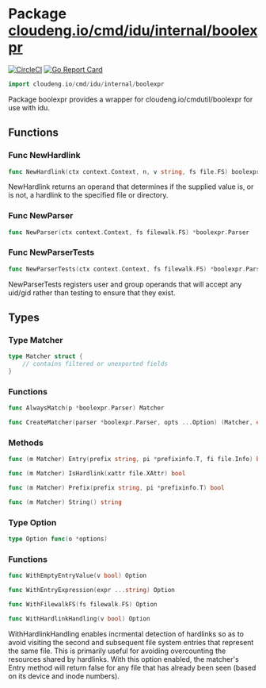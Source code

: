 # Package [cloudeng.io/cmd/idu/internal/boolexpr](https://pkg.go.dev/cloudeng.io/cmd/idu/internal/boolexpr?tab=doc)
[![CircleCI](https://circleci.com/gh/cloudengio/go.gotools.svg?style=svg)](https://circleci.com/gh/cloudengio/go.gotools) [![Go Report Card](https://goreportcard.com/badge/cloudeng.io/cmd/idu/internal/boolexpr)](https://goreportcard.com/report/cloudeng.io/cmd/idu/internal/boolexpr)

```go
import cloudeng.io/cmd/idu/internal/boolexpr
```

Package boolexpr provides a wrapper for cloudeng.io/cmdutil/boolexpr for use
with idu.

## Functions
### Func NewHardlink
```go
func NewHardlink(ctx context.Context, n, v string, fs file.FS) boolexpr.Operand
```
NewHardlink returns an operand that determines if the supplied value is,
or is not, a hardlink to the specified file or directory.

### Func NewParser
```go
func NewParser(ctx context.Context, fs filewalk.FS) *boolexpr.Parser
```

### Func NewParserTests
```go
func NewParserTests(ctx context.Context, fs filewalk.FS) *boolexpr.Parser
```
NewParserTests registers user and group operands that will accept any
uid/gid rather than testing to ensure that they exist.



## Types
### Type Matcher
```go
type Matcher struct {
	// contains filtered or unexported fields
}
```

### Functions

```go
func AlwaysMatch(p *boolexpr.Parser) Matcher
```


```go
func CreateMatcher(parser *boolexpr.Parser, opts ...Option) (Matcher, error)
```



### Methods

```go
func (m Matcher) Entry(prefix string, pi *prefixinfo.T, fi file.Info) bool
```


```go
func (m Matcher) IsHardlink(xattr file.XAttr) bool
```


```go
func (m Matcher) Prefix(prefix string, pi *prefixinfo.T) bool
```


```go
func (m Matcher) String() string
```




### Type Option
```go
type Option func(o *options)
```

### Functions

```go
func WithEmptyEntryValue(v bool) Option
```


```go
func WithEntryExpression(expr ...string) Option
```


```go
func WithFilewalkFS(fs filewalk.FS) Option
```


```go
func WithHardlinkHandling(v bool) Option
```
WithHardlinkHandling enables incrmental detection of hardlinks so as to
avoid visiting the second and subsequent file system entries that represent
the same file. This is primarily useful for avoiding overcounting the
resources shared by hardlinks. With this option enabled, the matcher's Entry
method will return false for any file that has already been seen (based on
its device and inode numbers).







